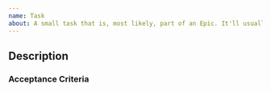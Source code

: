 ```yaml
---
name: Task
about: A small task that is, most likely, part of an Epic. It'll usually be labeled with a "good first issue" label.
---
```

<!--- Provide a clear, concise title in the Title field above. -->

## Description
<!--- Describe the Task in detail. -->

### Acceptance Criteria
<!--- Criteria list to consider the task done. -->